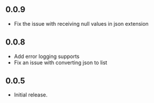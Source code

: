## 0.0.9

* Fix the issue with receiving null values in json extension

## 0.0.8

* Add error logging supports
* Fix an issue with converting json to list


## 0.0.5

* Initial release.
